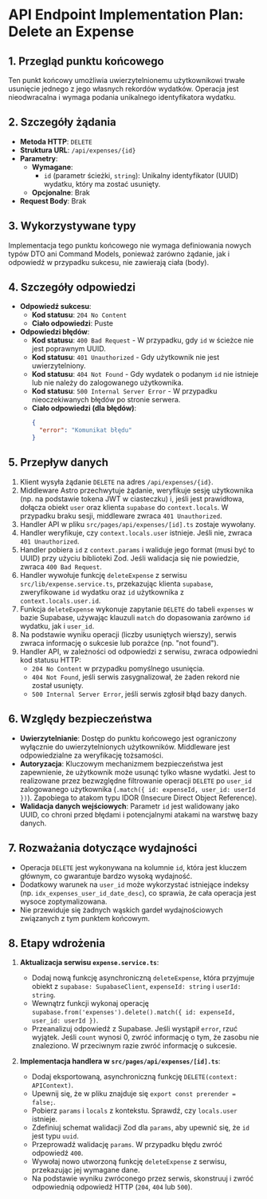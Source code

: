 # API Endpoint Implementation Plan: Delete an Expense

## 1. Przegląd punktu końcowego
Ten punkt końcowy umożliwia uwierzytelnionemu użytkownikowi trwałe usunięcie jednego z jego własnych rekordów wydatków. Operacja jest nieodwracalna i wymaga podania unikalnego identyfikatora wydatku.

## 2. Szczegóły żądania
- **Metoda HTTP**: `DELETE`
- **Struktura URL**: `/api/expenses/{id}`
- **Parametry**:
  - **Wymagane**:
    - `id` (parametr ścieżki, `string`): Unikalny identyfikator (UUID) wydatku, który ma zostać usunięty.
  - **Opcjonalne**: Brak
- **Request Body**: Brak

## 3. Wykorzystywane typy
Implementacja tego punktu końcowego nie wymaga definiowania nowych typów DTO ani Command Models, ponieważ zarówno żądanie, jak i odpowiedź w przypadku sukcesu, nie zawierają ciała (body).

## 4. Szczegóły odpowiedzi
- **Odpowiedź sukcesu**:
  - **Kod statusu**: `204 No Content`
  - **Ciało odpowiedzi**: Puste
- **Odpowiedzi błędów**:
  - **Kod statusu**: `400 Bad Request` - W przypadku, gdy `id` w ścieżce nie jest poprawnym UUID.
  - **Kod statusu**: `401 Unauthorized` - Gdy użytkownik nie jest uwierzytelniony.
  - **Kod statusu**: `404 Not Found` - Gdy wydatek o podanym `id` nie istnieje lub nie należy do zalogowanego użytkownika.
  - **Kod statusu**: `500 Internal Server Error` - W przypadku nieoczekiwanych błędów po stronie serwera.
  - **Ciało odpowiedzi (dla błędów)**:
    ```json
    {
      "error": "Komunikat błędu"
    }
    ```

## 5. Przepływ danych
1. Klient wysyła żądanie `DELETE` na adres `/api/expenses/{id}`.
2. Middleware Astro przechwytuje żądanie, weryfikuje sesję użytkownika (np. na podstawie tokena JWT w ciasteczku) i, jeśli jest prawidłowa, dołącza obiekt `user` oraz klienta `supabase` do `context.locals`. W przypadku braku sesji, middleware zwraca `401 Unauthorized`.
3. Handler API w pliku `src/pages/api/expenses/[id].ts` zostaje wywołany.
4. Handler weryfikuje, czy `context.locals.user` istnieje. Jeśli nie, zwraca `401 Unauthorized`.
5. Handler pobiera `id` z `context.params` i waliduje jego format (musi być to UUID) przy użyciu biblioteki Zod. Jeśli walidacja się nie powiedzie, zwraca `400 Bad Request`.
6. Handler wywołuje funkcję `deleteExpense` z serwisu `src/lib/expense.service.ts`, przekazując klienta `supabase`, zweryfikowane `id` wydatku oraz `id` użytkownika z `context.locals.user.id`.
7. Funkcja `deleteExpense` wykonuje zapytanie `DELETE` do tabeli `expenses` w bazie Supabase, używając klauzuli `match` do dopasowania zarówno `id` wydatku, jak i `user_id`.
8. Na podstawie wyniku operacji (liczby usuniętych wierszy), serwis zwraca informację o sukcesie lub porażce (np. "not found").
9. Handler API, w zależności od odpowiedzi z serwisu, zwraca odpowiedni kod statusu HTTP:
   - `204 No Content` w przypadku pomyślnego usunięcia.
   - `404 Not Found`, jeśli serwis zasygnalizował, że żaden rekord nie został usunięty.
   - `500 Internal Server Error`, jeśli serwis zgłosił błąd bazy danych.

## 6. Względy bezpieczeństwa
- **Uwierzytelnianie**: Dostęp do punktu końcowego jest ograniczony wyłącznie do uwierzytelnionych użytkowników. Middleware jest odpowiedzialne za weryfikację tożsamości.
- **Autoryzacja**: Kluczowym mechanizmem bezpieczeństwa jest zapewnienie, że użytkownik może usunąć tylko własne wydatki. Jest to realizowane przez bezwzględne filtrowanie operacji `DELETE` po `user_id` zalogowanego użytkownika (`.match({ id: expenseId, user_id: userId })`). Zapobiega to atakom typu IDOR (Insecure Direct Object Reference).
- **Walidacja danych wejściowych**: Parametr `id` jest walidowany jako UUID, co chroni przed błędami i potencjalnymi atakami na warstwę bazy danych.

## 7. Rozważania dotyczące wydajności
- Operacja `DELETE` jest wykonywana na kolumnie `id`, która jest kluczem głównym, co gwarantuje bardzo wysoką wydajność.
- Dodatkowy warunek na `user_id` może wykorzystać istniejące indeksy (np. `idx_expenses_user_id_date_desc`), co sprawia, że cała operacja jest wysoce zoptymalizowana.
- Nie przewiduje się żadnych wąskich gardeł wydajnościowych związanych z tym punktem końcowym.

## 8. Etapy wdrożenia
1.  **Aktualizacja serwisu `expense.service.ts`**:
    -   Dodaj nową funkcję asynchroniczną `deleteExpense`, która przyjmuje obiekt z `supabase: SupabaseClient`, `expenseId: string` i `userId: string`.
    -   Wewnątrz funkcji wykonaj operację `supabase.from('expenses').delete().match({ id: expenseId, user_id: userId })`.
    -   Przeanalizuj odpowiedź z Supabase. Jeśli wystąpił `error`, rzuć wyjątek. Jeśli `count` wynosi 0, zwróć informację o tym, że zasobu nie znaleziono. W przeciwnym razie zwróć informację o sukcesie.

2.  **Implementacja handlera w `src/pages/api/expenses/[id].ts`**:
    -   Dodaj eksportowaną, asynchroniczną funkcję `DELETE(context: APIContext)`.
    -   Upewnij się, że w pliku znajduje się `export const prerender = false;`.
    -   Pobierz `params` i `locals` z kontekstu. Sprawdź, czy `locals.user` istnieje.
    -   Zdefiniuj schemat walidacji Zod dla `params`, aby upewnić się, że `id` jest typu `uuid`.
    -   Przeprowadź walidację `params`. W przypadku błędu zwróć odpowiedź `400`.
    -   Wywołaj nowo utworzoną funkcję `deleteExpense` z serwisu, przekazując jej wymagane dane.
    -   Na podstawie wyniku zwróconego przez serwis, skonstruuj i zwróć odpowiednią odpowiedź HTTP (`204`, `404` lub `500`).
